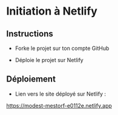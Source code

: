 # Initiation à Netlify

## Instructions

- Forke le projet sur ton compte GitHub

- Déploie le projet sur Netlify

## Déploiement

- Lien vers le site déployé sur Netlify :

https://modest-mestorf-e0112e.netlify.app
